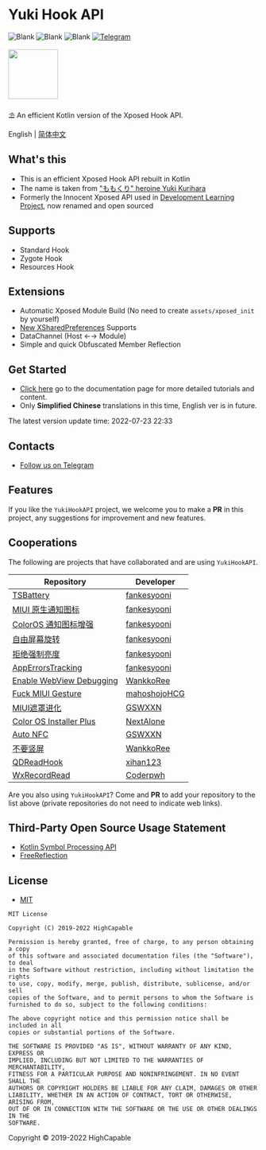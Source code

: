 # Yuki Hook API

![Blank](https://img.shields.io/badge/build-passing-brightgreen)
![Blank](https://img.shields.io/badge/license-MIT-blue)
![Blank](https://img.shields.io/badge/version-v1.0.92-green)
[![Telegram](https://img.shields.io/badge/Follow-Telegram-blue.svg?logo=telegram)](https://t.me/YukiHookAPI)
<br/><br/>
<img src="https://github.com/fankes/YuKiHookAPI/blob/master/img-src/icon.png" width = "100" height = "100"/>
<br/>
<br/>
⛱️ An efficient Kotlin version of the Xposed Hook API.
<br/>

English | [简体中文](https://github.com/fankes/YukiHookAPI/blob/master/README-zh-CN.md)

## What's this

- This is an efficient Xposed Hook API rebuilt in Kotlin
- The name is taken from ["ももくり" heroine Yuki Kurihara](https://www.bilibili.com/bangumi/play/ss5016)
- Formerly the Innocent Xposed API used in [Development Learning Project](https://github.com/fankes/TMore), now renamed and open sourced

## Supports

- Standard Hook
- Zygote Hook
- Resources Hook

## Extensions

- Automatic Xposed Module Build (No need to create `assets/xposed_init` by yourself)
- [New XSharedPreferences](https://github.com/LSPosed/LSPosed/wiki/New-XSharedPreferences#for-the-module) Supports
- DataChannel (Host ←→ Module)
- Simple and quick Obfuscated Member Reflection

## Get Started

- [Click here](https://fankes.github.io/YukiHookAPI) go to the documentation page for more detailed tutorials and content.
- Only **Simplified Chinese** translations in this time, English ver is in future.

The latest version update time: 2022-07-23 22:33

## Contacts

- [Follow us on Telegram](https://t.me/YukiHookAPI)

## Features

If you like the `YukiHookAPI` project, we welcome you to make a **PR** in this project, any suggestions for improvement and new features.

## Cooperations

The following are projects that have collaborated and are using `YukiHookAPI`.

| Repository                                                                         | Developer                                       |
|------------------------------------------------------------------------------------|-------------------------------------------------|
| [TSBattery](https://github.com/fankes/TSBattery)                                   | [fankesyooni](https://github.com/fankes)        |
| [MIUI 原生通知图标](https://github.com/fankes/MIUINativeNotifyIcon)                      | [fankesyooni](https://github.com/fankes)        |
| [ColorOS 通知图标增强](https://github.com/fankes/ColorOSNotifyIcon)                      | [fankesyooni](https://github.com/fankes)        |
| [自由屏幕旋转](https://github.com/Xposed-Modules-Repo/com.fankes.forcerotate)            | [fankesyooni](https://github.com/fankes)        |
| [拒绝强制亮度](https://github.com/Xposed-Modules-Repo/com.fankes.refusebrightness)       | [fankesyooni](https://github.com/fankes)        |
| [AppErrorsTracking](https://github.com/KitsunePie/AppErrorsTracking)               | [fankesyooni](https://github.com/fankes)        |
| [Enable WebView Debugging](https://github.com/WankkoRee/EnableWebViewDebugging)    | [WankkoRee](https://github.com/WankkoRee)       |
| [Fuck MIUI Gesture](https://github.com/HCGStudio/FuckMIUIGesture)                  | [mahoshojoHCG](https://github.com/mahoshojoHCG) |
| [MIUI遮罩进化](https://github.com/GSWXXN/RestoreSplashScreen)                          | [GSWXXN](https://github.com/GSWXXN)             |
| [Color OS Installer Plus](https://github.com/NextAlone/ColorOSInstallerPlus)       | [NextAlone](https://github.com/NextAlone)       |
| [Auto NFC](https://github.com/GSWXXN/AutoNFC)                                    | [GSWXXN](https://github.com/GSWXXN)             |
| [不要竖屏](https://github.com/WankkoRee/Portrait2Landscape)                        | [WankkoRee](https://github.com/WankkoRee)       |
| [QDReadHook](https://github.com/xihan123/QDReadHook)                              | [xihan123](https://github.com/xihan123)       |
| [WxRecordRead](https://github.com/pwh-pwh/wxrecordread)                              | [Coderpwh](https://github.com/pwh-pwh)       |

Are you also using `YukiHookAPI`? Come and **PR** to add your repository to the list above (private repositories do not need to indicate web
links).

## Third-Party Open Source Usage Statement

- [Kotlin Symbol Processing API](https://github.com/google/ksp)
- [FreeReflection](https://github.com/tiann/FreeReflection)

## License

- [MIT](https://choosealicense.com/licenses/mit)

```
MIT License

Copyright (C) 2019-2022 HighCapable

Permission is hereby granted, free of charge, to any person obtaining a copy
of this software and associated documentation files (the "Software"), to deal
in the Software without restriction, including without limitation the rights
to use, copy, modify, merge, publish, distribute, sublicense, and/or sell
copies of the Software, and to permit persons to whom the Software is
furnished to do so, subject to the following conditions:

The above copyright notice and this permission notice shall be included in all
copies or substantial portions of the Software.

THE SOFTWARE IS PROVIDED "AS IS", WITHOUT WARRANTY OF ANY KIND, EXPRESS OR
IMPLIED, INCLUDING BUT NOT LIMITED TO THE WARRANTIES OF MERCHANTABILITY,
FITNESS FOR A PARTICULAR PURPOSE AND NONINFRINGEMENT. IN NO EVENT SHALL THE
AUTHORS OR COPYRIGHT HOLDERS BE LIABLE FOR ANY CLAIM, DAMAGES OR OTHER
LIABILITY, WHETHER IN AN ACTION OF CONTRACT, TORT OR OTHERWISE, ARISING FROM,
OUT OF OR IN CONNECTION WITH THE SOFTWARE OR THE USE OR OTHER DEALINGS IN THE
SOFTWARE.
```

Copyright © 2019-2022 HighCapable
